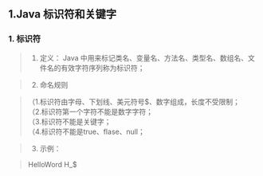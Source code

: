 ## 1.Java 标识符和关键字
### 1. 标识符
  >1. 定义：
  >   Java 中用来标记类名、变量名、方法名、类型名、数组名、文件名的有效字符序列称为标识符；
  
  >   2. 命名规则
  
 > （1.标识符由字母、下划线、美元符号$、数字组成，长度不受限制；<br>
 > （2.标识符第一个字符不能是数字字符；<br>
 >（3.标识符不能是关键字；<br>
 >（4.标识符不能是true、flase、null；<br>
  
  >   3. 示例：
  
  >   HelloWord H_$

      

